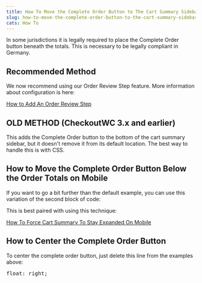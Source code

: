 ```yaml
---
title: How To Move the Complete Order Button to The Cart Summary Sidebar
slug: how-to-move-the-complete-order-button-to-the-cart-summary-sidebar
cats: How To
---
```



  <p>
    In some jurisdictions it is legally required to place the Complete Order button beneath the totals. This is necessary to be legally compliant in Germany.&nbsp;
  </p>
  <h2>
    Recommended Method
  </h2>
  <p>
    We now recommend using our Order Review Step feature. More information about configuration is here:
  </p>
  <p>
    <a href="https://cfw.test/documentation/how-to-add-order-review-step" target="_blank">How to Add An Order Review Step</a>
  </p>
  <h2>
    OLD METHOD (CheckoutWC 3.x and earlier)
  </h2>
  <script src="https://gist.github.com/clifgriffin/81a131dd49d9cf0075fdb3fe8336cc85.js" type="text/javascript"></script>
  <p>
    This adds the Complete Order button to the bottom of the cart summary sidebar, but it doesn't remove it from its default location. The best way to handle this is with CSS.&nbsp;
  </p>
  <script src="https://gist.github.com/clifgriffin/eadb74b469e5200fe6e3e4992e23d9ba.js" type="text/javascript"></script>
  <h2>
    How to Move the Complete Order Button Below the Order Totals on Mobile
  </h2>
  <p>
    If you want to go a bit further than the default example, you can use this variation of the second block of code:
  </p>
  <script src="https://gist.github.com/clifgriffin/2de8babdb1b87d601ccb1919c36f3aab.js" type="text/javascript"></script>
  <p>
    This is best paired with using this technique:&nbsp;
  </p>
  <p>
    <a href="https://cfw.test/documentation/how-to-force-cart-summary-to-stay-expanded-on-mobile" target="_blank">How To Force Cart Summary To Stay Expanded On Mobile</a>
  </p>
  <h2>
    How to Center the Complete Order Button
  </h2>
  <p>
    To center the complete order button, just delete this line from the examples above:
  </p>
  <pre>float: right;
</pre>
